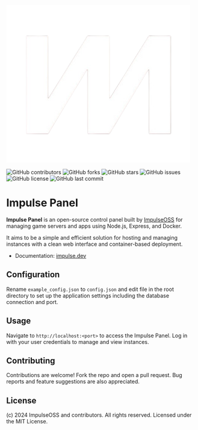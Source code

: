 ![Impulse Panel Logo](public/assets/logo.png)

![GitHub contributors](https://img.shields.io/github/contributors/impulseOSS/panel?style=for-the-badge)
![GitHub forks](https://img.shields.io/github/forks/impulseOSS/panel?style=for-the-badge)
![GitHub stars](https://img.shields.io/github/stars/impulseOSS/panel?style=for-the-badge)
![GitHub issues](https://img.shields.io/github/issues/impulseOSS/panel?style=for-the-badge)
![GitHub license](https://img.shields.io/github/license/impulseOSS/panel?style=for-the-badge)
![GitHub last commit](https://img.shields.io/github/last-commit/impulseOSS/panel?style=for-the-badge)

# Impulse Panel

**Impulse Panel** is an open-source control panel built by [ImpulseOSS](https://github.com/impulseOSS) for managing game servers and apps using Node.js, Express, and Docker.

It aims to be a simple and efficient solution for hosting and managing instances with a clean web interface and container-based deployment.

- Documentation: [impulse.dev](https://impulse.dev)


## Configuration

Rename `example_config.json` to `config.json` and edit file in the root directory to set up the application settings including the database connection and port.

## Usage

Navigate to `http://localhost:<port>` to access the Impulse Panel. Log in with your user credentials to manage and view instances.

## Contributing

Contributions are welcome! Fork the repo and open a pull request.
Bug reports and feature suggestions are also appreciated.

## License

(c) 2024 ImpulseOSS and contributors. All rights reserved. Licensed under the MIT License.
